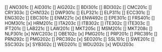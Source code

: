 [] ANO301c
[] AID301c
[] AIG202c
[] BDI301c
[] BDI302c
[] CMC201c
[] CRY303c
[] CHN132c
[] DWP301c
[] ELP321c
[] ELP311c
[] ECC301c
[] ENG302c
[] EBC301c
[] ENM221c
[x] ENW492c
[] EPE301c
[] FRS401c
[] HOM301c
[x] HRM201c
[] ITA203c
[] ITB302c
[] ITE302c
[] ITE303c
[] IFT201c
[] LAB221c
[] LAW201c
[] MKT205c
[] MSM201c
[] MKT208c
[] NLP301c
[x] NWC203c
[] OBE102c
[x] PMG201c
[] PRP201c
[] PRC391c
[] PRN292c
[] PMG202c
[] PRC392c
[x] SEO201c
[] SSL101c
[] SWE201c
[] SSC302c
[x] SYB302c
[] WED201c
[] WDU202c
[x] WDU203c
